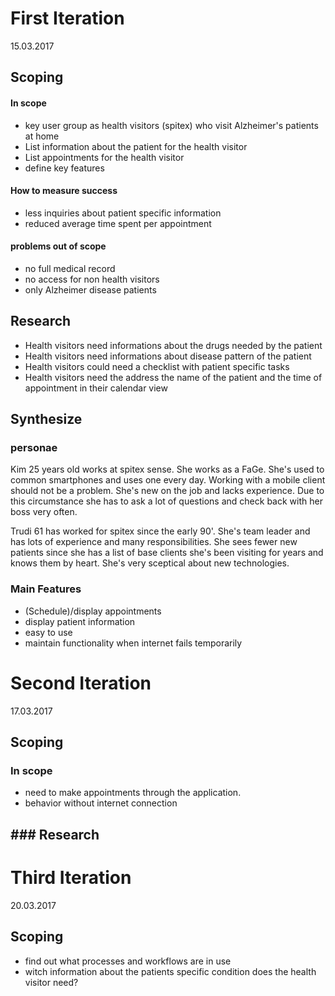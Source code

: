 # First Iteration

15.03.2017

## Scoping

#### In scope
- key user group as health visitors (spitex) who visit Alzheimer's patients at home
- List information about the patient for the health visitor
- List appointments for the health visitor
- define key features


#### How to measure success
- less inquiries about patient specific information
- reduced average time spent per appointment

#### problems out of scope
- no full medical record
- no access for non health visitors
- only Alzheimer disease patients

## Research
- Health visitors need informations about the drugs needed by the patient
- Health visitors need informations about disease pattern of the patient
- Health visitors could need a checklist with patient specific tasks
- Health visitors need the address the name of the patient and the time of appointment in their calendar view



## Synthesize
### personae
Kim 25 years old works at spitex sense. She works as a FaGe. She's used to common smartphones and uses one every day. Working with a mobile client should not be a problem. She's new on the job and lacks experience. Due to this circumstance she has to ask a lot of questions and check back with her boss very often.

Trudi 61 has worked for spitex since the early 90'. She's team leader and has lots of experience and many responsibilities. She sees fewer new patients since she has a list of base clients she's been visiting for years and knows them by heart. She's very sceptical about new technologies.

### Main Features
- (Schedule)/display appointments
- display patient information
- easy to use
- maintain functionality when internet fails temporarily

# Second Iteration

 17.03.2017

## Scoping

### In scope
- need to make appointments through the application.
- behavior without internet connection

### Research
- 


# Third Iteration

20.03.2017

## Scoping

- find out what processes and workflows are in use
- witch information about the patients specific condition does the health visitor need?
